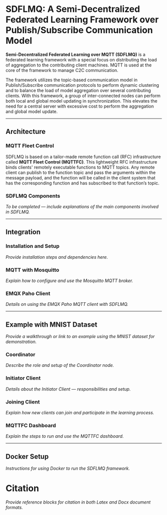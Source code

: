 # SDFLMQ: A Semi-Decentralized Federated Learning Framework over Publish/Subscribe Communication Model

**Semi-Decentralized Federated Learning over MQTT (SDFLMQ)** is a federated learning framework with a special focus on distributing the load of aggregation to the contributing client machines. MQTT is used at the core of the framework to manage C2C communication.

The framework utilizes the topic-based communication model in Publish/Subscribe communication protocols to perform dynamic clustering and to balance the load of model aggregation over several contributing clients. With this framework, a group of inter-connected nodes can perform both local and global model updating in synchronization. This elevates the need for a central server with excessive cost to perform the aggregation and global model update.

---

## Architecture

### MQTT Fleet Control

SDFLMQ is based on a tailor-made remote function call (RFC) infrastructure called **MQTT Fleet Control (MQTTFC)**. This lightweight RFC infrastructure binds clients' remotely executable functions to MQTT topics. Any remote client can publish to the function topic and pass the arguments within the message payload, and the function will be called in the client system that has the corresponding function and has subscribed to that function’s topic.

### SDFLMQ Components

*To be completed — include explanations of the main components involved in SDFLMQ.*

---

## Integration

### Installation and Setup

*Provide installation steps and dependencies here.*

### MQTT with Mosquitto

*Explain how to configure and use the Mosquitto MQTT broker.*

### EMQX Paho Client

*Details on using the EMQX Paho MQTT client with SDFLMQ.*

---

## Example with MNIST Dataset

*Provide a walkthrough or link to an example using the MNIST dataset for demonstration.*

### Coordinator

*Describe the role and setup of the Coordinator node.*

### Initiator Client

*Details about the Initiator Client — responsibilities and setup.*

### Joining Client

*Explain how new clients can join and participate in the learning process.*

### MQTTFC Dashboard

*Explain the steps to run and use the MQTTFC dashboard.*

---

## Docker Setup

*Instructions for using Docker to run the SDFLMQ framework.*

# Citation

*Provide reference blocks for citation in both Latex and Docx document formats.*
